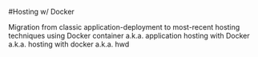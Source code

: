 #Hosting w/ Docker

Migration from classic application-deployment to most-recent hosting techniques using Docker container
a.k.a. application hosting with Docker
a.k.a. hosting with docker 
a.k.a. hwd
